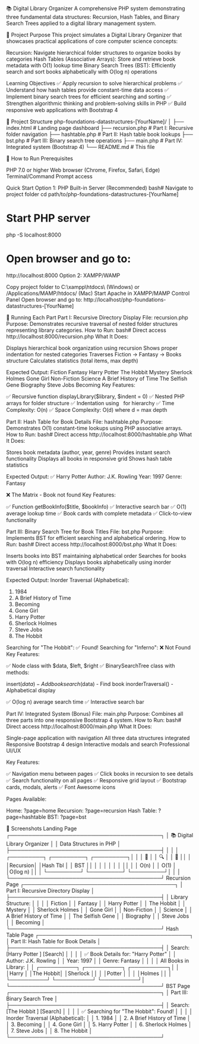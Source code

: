 📚 Digital Library Organizer
A comprehensive PHP system demonstrating three fundamental data structures: Recursion, Hash Tables, and Binary Search Trees applied to a digital library management system.

🎯 Project Purpose
This project simulates a Digital Library Organizer that showcases practical applications of core computer science concepts:

Recursion: Navigate hierarchical folder structures to organize books by categories
Hash Tables (Associative Arrays): Store and retrieve book metadata with O(1) lookup time
Binary Search Trees (BST): Efficiently search and sort books alphabetically with O(log n) operations

Learning Objectives
✅ Apply recursion to solve hierarchical problems
✅ Understand how hash tables provide constant-time data access
✅ Implement binary search trees for efficient searching and sorting
✅ Strengthen algorithmic thinking and problem-solving skills in PHP
✅ Build responsive web applications with Bootstrap 4

📁 Project Structure
php-foundations-datastructures-[YourName]/
│
├── index.html              # Landing page dashboard
├── recursion.php           # Part I: Recursive folder navigation
├── hashtable.php           # Part II: Hash table book lookups
├── bst.php                 # Part III: Binary search tree operations
├── main.php                # Part IV: Integrated system (Bootstrap 4)
└── README.md               # This file

🚀 How to Run
Prerequisites

PHP 7.0 or higher
Web browser (Chrome, Firefox, Safari, Edge)
Terminal/Command Prompt access

Quick Start
Option 1: PHP Built-in Server (Recommended)
bash# Navigate to project folder
cd path/to/php-foundations-datastructures-[YourName]

# Start PHP server
php -S localhost:8000

# Open browser and go to:
http://localhost:8000
Option 2: XAMPP/WAMP

Copy project folder to C:\xampp\htdocs\ (Windows) or /Applications/MAMP/htdocs/ (Mac)
Start Apache in XAMPP/MAMP Control Panel
Open browser and go to: http://localhost/php-foundations-datastructures-[YourName]


📖 Running Each Part
Part I: Recursive Directory Display
File: recursion.php
Purpose: Demonstrates recursive traversal of nested folder structures representing library categories.
How to Run:
bash# Direct access
http://localhost:8000/recursion.php
What It Does:

Displays hierarchical book organization using recursion
Shows proper indentation for nested categories
Traverses Fiction → Fantasy → Books structure
Calculates statistics (total items, max depth)

Expected Output:
Fiction
    Fantasy
        Harry Potter
        The Hobbit
    Mystery
        Sherlock Holmes
        Gone Girl
Non-Fiction
    Science
        A Brief History of Time
        The Selfish Gene
    Biography
        Steve Jobs
        Becoming
Key Features:

✅ Recursive function displayLibrary($library, $indent = 0)
✅ Nested PHP arrays for folder structure
✅ Indentation using &nbsp; for hierarchy
✅ Time Complexity: O(n)
✅ Space Complexity: O(d) where d = max depth


Part II: Hash Table for Book Details
File: hashtable.php
Purpose: Demonstrates O(1) constant-time lookups using PHP associative arrays.
How to Run:
bash# Direct access
http://localhost:8000/hashtable.php
What It Does:

Stores book metadata (author, year, genre)
Provides instant search functionality
Displays all books in responsive grid
Shows hash table statistics

Expected Output:
✅ Harry Potter
Author: J.K. Rowling
Year: 1997
Genre: Fantasy

❌ The Matrix - Book not found
Key Features:

✅ Function getBookInfo($title, $bookInfo)
✅ Interactive search bar
✅ O(1) average lookup time
✅ Book cards with complete metadata
✅ Click-to-view functionality


Part III: Binary Search Tree for Book Titles
File: bst.php
Purpose: Implements BST for efficient searching and alphabetical ordering.
How to Run:
bash# Direct access
http://localhost:8000/bst.php
What It Does:

Inserts books into BST maintaining alphabetical order
Searches for books with O(log n) efficiency
Displays books alphabetically using inorder traversal
Interactive search functionality

Expected Output:
Inorder Traversal (Alphabetical):

1. 1984
2. A Brief History of Time
3. Becoming
4. Gone Girl
5. Harry Potter
6. Sherlock Holmes
7. Steve Jobs
8. The Hobbit

Searching for "The Hobbit": ✅ Found!
Searching for "Inferno": ❌ Not Found
Key Features:

✅ Node class with $data, $left, $right
✅ BinarySearchTree class with methods:

insert($data) - Add book
search($data) - Find book
inorderTraversal() - Alphabetical display


✅ O(log n) average search time
✅ Interactive search bar


Part IV: Integrated System (Bonus)
File: main.php
Purpose: Combines all three parts into one responsive Bootstrap 4 system.
How to Run:
bash# Direct access
http://localhost:8000/main.php
What It Does:

Single-page application with navigation
All three data structures integrated
Responsive Bootstrap 4 design
Interactive modals and search
Professional UI/UX

Key Features:

✅ Navigation menu between pages
✅ Click books in recursion to see details
✅ Search functionality on all pages
✅ Responsive grid layout
✅ Bootstrap cards, modals, alerts
✅ Font Awesome icons

Pages Available:

Home: ?page=home
Recursion: ?page=recursion
Hash Table: ?page=hashtable
BST: ?page=bst

🎨 Screenshots
Landing Page
┌─────────────────────────────────────────┐
│   📚 Digital Library Organizer          │
│   Data Structures in PHP                │
├─────────────────────────────────────────┤
│                                         │
│  ┌─────────┐  ┌─────────┐  ┌─────────┐│
│  │  🔄     │  │  🔍     │  │  🌳     ││
│  │Recursion│  │Hash Tbl │  │  BST    ││
│  │         │  │         │  │         ││
│  │  O(n)   │  │  O(1)   │  │O(log n) ││
│  └─────────┘  └─────────┘  └─────────┘│
│                                         │
└─────────────────────────────────────────┘
Recursion Page
┌─────────────────────────────────────────┐
│ Part I: Recursive Directory Display     │
├─────────────────────────────────────────┤
│ Library Structure:                      │
│                                         │
│ Fiction                                 │
│     Fantasy                             │
│         Harry Potter                    │
│         The Hobbit                      │
│     Mystery                             │
│         Sherlock Holmes                 │
│         Gone Girl                       │
│ Non-Fiction                             │
│     Science                             │
│         A Brief History of Time         │
│         The Selfish Gene                │
│     Biography                           │
│         Steve Jobs                      │
│         Becoming                        │
└─────────────────────────────────────────┘
Hash Table Page
┌─────────────────────────────────────────┐
│ Part II: Hash Table for Book Details    │
├─────────────────────────────────────────┤
│ Search: [Harry Potter        ] [Search] │
│                                         │
│ ✅ Book Details for: "Harry Potter"    │
│    Author: J.K. Rowling                 │
│    Year: 1997                           │
│    Genre: Fantasy                       │
│                                         │
│ All Books in Library:                   │
│ ┌──────────┐ ┌──────────┐ ┌──────────┐│
│ │Harry     │ │The Hobbit│ │Sherlock  ││
│ │Potter    │ │          │ │Holmes    ││
│ └──────────┘ └──────────┘ └──────────┘│
└─────────────────────────────────────────┘
BST Page
┌─────────────────────────────────────────┐
│ Part III: Binary Search Tree            │
├─────────────────────────────────────────┤
│ Search: [The Hobbit        ] [Search]   │
│                                         │
│ ✅ Searching for "The Hobbit": Found!  │
│                                         │
│ Inorder Traversal (Alphabetical):       │
│ 1. 1984                                 │
│ 2. A Brief History of Time              │
│ 3. Becoming                             │
│ 4. Gone Girl                            │
│ 5. Harry Potter                         │
│ 6. Sherlock Holmes                      │
│ 7. Steve Jobs                           │
│ 8. The Hobbit                           │
└─────────────────────────────────────────┘

